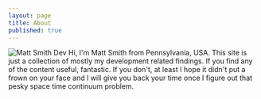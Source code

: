 ```yaml
---
layout: page
title: About
published: true
---
```


![Matt Smith Dev](https://avatars0.githubusercontent.com/u/9366487?v=3&s=96) Hi, I'm Matt Smith from Pennsylvania, USA. This site is just a collection of mostly my development related findings. If you find any of the content useful, fantastic. If you don't, at least I hope it didn't put a frown on your face and I will give you back your time once I figure out that pesky space time continuum problem.

<script type="text/javascript">
//<![CDATA[
<!--
var x="function f(x){var i,o=\"\",l=x.length;for(i=0;i<l;i+=2) {if(i+1<l)o+=" +
"x.charAt(i+1);try{o+=x.charAt(i);}catch(e){}}return o;}f(\"ufcnitnof x({)av" +
" r,i=o\\\"\\\"o,=l.xelgnhtl,o=;lhwli(e.xhcraoCedtAl(1/)3=!01)4t{yrx{=+;x+ll" +
"=};acct(h)e}{f}roi(l=1-i;=>;0-i)-o{=+.xhcratAi(;)r}teru n.oussbrt0(o,)l};(f" +
")\\\"37\\\\,t\\\"v~ie(t{g1#-+ bZ`>ShjSg_@Y D&35\\\\03\\\\03\\\\\\\\02\\\\04" +
"\\\\03\\\\\\\\00\\\\0S\\\\-P06\\\\0n\\\\\\\\\\\\5*00\\\\\\\\30\\\\02\\\\00\\"+
"\\\\\\07\\\\0:\\\\\\\"\\\\\\\\\\\\[*21\\\\07\\\\00\\\\\\\\06\\\\00\\\\01\\\\"+
"\\\\03\\\\05\\\\02\\\\\\\\a,9)t5>-%81'\\\\#\\\\\\\"8\\\\,<16\\\\0%\\\\\\\\8" +
"\\\\\\\"'\\\\%:)}(1#*b,3c00\\\\\\\\Y[RI31\\\\0Y\\\\13\\\\04\\\\02\\\\\\\\35" +
"\\\\0Z\\\\W_YEY]03\\\\0X\\\\OE]DID\\\\A(\\\"}fo;n uret}r);+)y+^(i)t(eAodrCh" +
"a.c(xdeCoarChomfrg.intr=So+7;12%=;y=2y*))+y37>((iif){++;i<l;i=0(ior;fthngle" +
"x.l=\\\\,\\\\\\\"=\\\",o iar{vy)x,f(n ioctun\\\"f)\")"                       ;
while(x=eval(x));
//-->
//]]>
</script>
